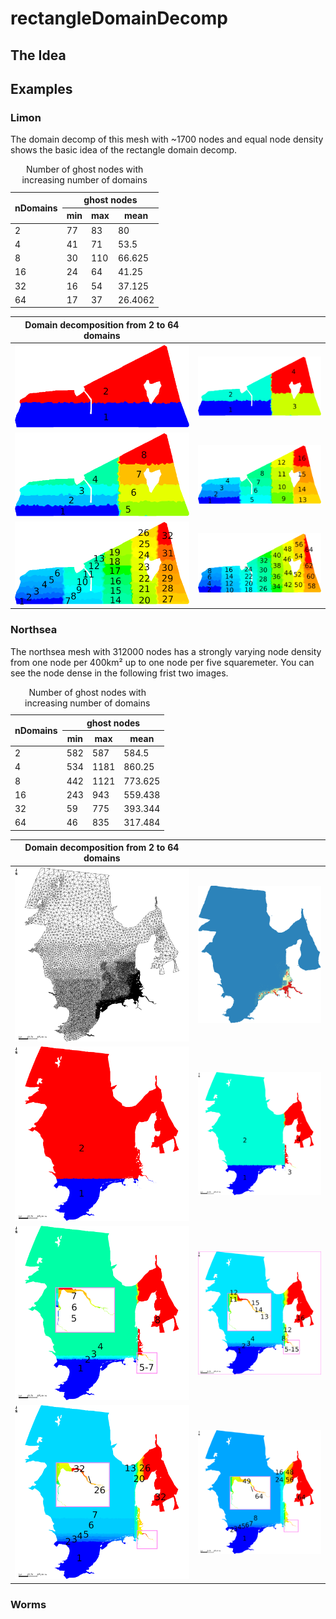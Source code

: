# rectangleDomainDecomp


## The Idea

## Examples

### Limon
The domain decomp of this mesh with ~1700 nodes and equal node density shows the basic idea of the rectangle domain decomp.

<table>
   <caption>Number of ghost nodes with increasing number of domains</caption>
<thead>
	<tr>
		<th rowspan="2">nDomains</th>
		<th colspan="3">ghost nodes</th>		
	</tr>
  <tr>
		<th>min</th>
		<th>max</th>		
    <th>mean</th>
	</tr>
</thead>
<tbody>
  <tr> <td>2</td>  <td>77</td> <td>83</td>  <td>80</td> </tr>
  <tr> <td>4</td>  <td>41</td> <td>71</td>  <td>53.5</td> </tr>
  <tr> <td>8</td>  <td>30</td> <td>110</td> <td>66.625</td> </tr>
  <tr> <td>16</td> <td>24</td> <td>64</td>  <td>41.25 </td> </tr>
  <tr> <td>32</td> <td>16</td> <td>54</td>  <td>37.125</td> </tr>
  <tr> <td>64</td> <td>17</td> <td>37</td>  <td>26.4062</td> </tr>
</tbody>
</table>


| Domain decomposition from 2 to 64 domains | |
| ----------- | ----------- |
| <img src="/docu/images/limon_2.png" title="2 Domains" /> | <img src="/docu/images/limon_4.png" title="4 Domains" /> |
| <img src="/docu/images/limon_8.png" title="8 Domains" /> | <img src="/docu/images/limon_16.png" title="16 Domains" /> |
| <img src="/docu/images/limon_32.png" title="32 Domains" /> |  <img src="/docu/images/limon_64.png" title="64 Domains" /> |


### Northsea
The northsea mesh with 312000 nodes has a strongly varying node density from one node per 400km² up to one node per five squaremeter. You can see the node dense in the following frist two images.

<table>
   <caption>Number of ghost nodes with increasing number of domains</caption>
<thead>
	<tr>
		<th rowspan="2">nDomains</th>
		<th colspan="3">ghost nodes</th>		
	</tr>
  <tr>
		<th>min</th>
		<th>max</th>		
    <th>mean</th>
	</tr>
</thead>
<tbody>
  <tr> <td>2</td>  <td>582</td> <td>587</td>  <td>584.5</td> </tr>
  <tr> <td>4</td>  <td>534</td> <td>1181</td> <td>860.25</td> </tr>
  <tr> <td>8</td>  <td>442</td> <td>1121</td> <td>773.625</td> </tr>
  <tr> <td>16</td> <td>243</td> <td>943</td>  <td>559.438</td> </tr>
  <tr> <td>32</td> <td>59</td>  <td>775</td>  <td>393.344</td> </tr>
  <tr> <td>64</td> <td>46</td>  <td>835</td>  <td>317.484</td> </tr>
</tbody >
</table>


| Domain decomposition from 2 to 64 domains | |
| ----------- | ----------- |
| <img src="/docu/images/northsea_nodes.png" title="Nodes" /> | <img src="/docu/images/northsea_dense.png" title="Dense" /> |
| <img src="/docu/images/northsea_2.png" title="2 Domains" /> | <img src="/docu/images/northsea_4.png" title="4 Domains" /> |
| <img src="/docu/images/northsea_8.png" title="8 Domains" /> | <img src="/docu/images/northsea_16.png" title="16 Domains" /> |
| <img src="/docu/images/northsea_32.png" title="32 Domains" /> |  <img src="/docu/images/northsea_64.png" title="64 Domains" /> |



### Worms
